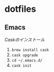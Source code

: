 # dotfiles

## Emacs

*Caskのインストール*
1. `brew install cask`
2. `cask upgrade`
3. `cd ~/.emacs.d/`
4. `cask init`
